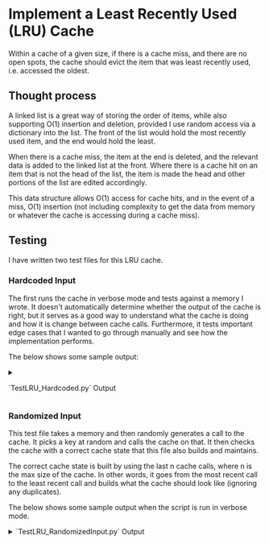 # Implement a Least Recently Used (LRU) Cache

Within a cache of a given size, if there is a cache miss, and there are no open spots, the cache should evict the item that was least recently used, i.e. accessed the oldest.

## Thought process

A linked list is a great way of storing the order of items, while also supporting O(1) insertion and deletion, provided I use random access via a dictionary into the list. The front of the list would hold the most recently used item, and the end would hold the least.

When there is a cache miss, the item at the end is deleted, and the relevant data is added to the linked list at the front. Where there is a cache hit on an item that is not the head of the list, the item is made the head and other portions of the list are edited accordingly.

This data structure allows O(1) access for cache hits, and in the event of a miss, O(1) insertion (not including complexity to get the data from memory or whatever the cache is accessing during a cache miss).

## Testing

I have written two test files for this LRU cache. 

### Hardcoded Input

The first runs the cache in verbose mode and tests against a memory I wrote. It doesn't automatically determine whether the output of the cache is right, but it serves as a good way to understand what the cache is doing and how it is change between cache calls. Furthermore, it tests important edge cases that I wanted to go through manually and see how the implementation performs.

The below shows some sample output:

<details>
	<summary>
		<p>
			`TestLRU_Hardcoded.py` Output
		</p>
	</summary>
	<p>
		```
		$ python TestLRU_HardcodedInput.py
		Command: get( Apple )
		Cache miss on:  ('Apple', 2)
		('Apple', 2) ->

		Command: get( Apple )
		Cache hit on:  ('Apple', 2)
		('Apple', 2) ->

		Command: get( Grape )
		Cache miss on:  ('Grape', 5)
		('Grape', 5) -> ('Apple', 2) ->

		Command: get( Pea )
		Cache miss on:  ('Pea', 1)
		('Pea', 1) -> ('Grape', 5) -> ('Apple', 2) ->

		Command: get( Apple )
		Cache hit on:  ('Apple', 2)
		('Apple', 2) -> ('Pea', 1) -> ('Grape', 5) ->

		Command: get( Mango )
		Cache miss on:  ('Mango', 6)
		('Mango', 6) -> ('Apple', 2) -> ('Pea', 1) ->

		Command: get( Kiwi )
		Cache miss on:  ('Kiwi', 4)
		('Kiwi', 4) -> ('Mango', 6) -> ('Apple', 2) ->

		Command: get( Apple )
		Cache hit on:  ('Apple', 2)
		('Apple', 2) -> ('Kiwi', 4) -> ('Mango', 6) ->

		Command: get( Mango )
		Cache hit on:  ('Mango', 6)
		('Mango', 6) -> ('Apple', 2) -> ('Kiwi', 4) ->

		Command: get( Apple )
		Cache hit on:  ('Apple', 2)
		('Apple', 2) -> ('Mango', 6) -> ('Kiwi', 4) ->

		Command: get( Pea )
		Cache miss on:  ('Pea', 1)
		('Pea', 1) -> ('Apple', 2) -> ('Mango', 6) ->
		```
	</p>
</details>

### Randomized Input

This test file takes a memory and then randomly generates a call to the cache. It picks a key at random and calls the cache on that. It then checks the cache with a correct cache state that this file also builds and maintains. 

The correct cache state is built by using the last n cache calls, where n is the max size of the cache. In other words, it goes from the most recent call to the least recent call and builds what the cache should look like (ignoring any duplicates).

The below shows some sample output when the script is run in verbose mode.

<details>
	<summary>`TestLRU_RandomizedInput.py` Output</summary>
	```
	$ python TestLRU_RandomizedInput.py
	Command: get( Grape )
	Correct State:   [('Grape', 5)]
	Returned State:  [('Grape', 5)]

	Command: get( Mango )
	Correct State:   [('Mango', 6), ('Grape', 5)]
	Returned State:  [('Mango', 6), ('Grape', 5)]

	Command: get( Starfruit )
	Correct State:   [('Starfruit', 3), ('Mango', 6), ('Grape', 5)]
	Returned State:  [('Starfruit', 3), ('Mango', 6), ('Grape', 5)]

	Command: get( Grape )
	Correct State:   [('Grape', 5), ('Starfruit', 3), ('Mango', 6)]
	Returned State:  [('Grape', 5), ('Starfruit', 3), ('Mango', 6)]

	Command: get( Peach )
	Correct State:   [('Peach', 4), ('Grape', 5), ('Starfruit', 3)]
	Returned State:  [('Peach', 4), ('Grape', 5), ('Starfruit', 3)]

	Command: get( Apple )
	Correct State:   [('Apple', 2), ('Peach', 4), ('Grape', 5)]
	Returned State:  [('Apple', 2), ('Peach', 4), ('Grape', 5)]

	Command: get( Kiwi )
	Correct State:   [('Kiwi', 4), ('Apple', 2), ('Peach', 4)]
	Returned State:  [('Kiwi', 4), ('Apple', 2), ('Peach', 4)]

	Command: get( Apple )
	Correct State:   [('Apple', 2), ('Kiwi', 4), ('Peach', 4)]
	Returned State:  [('Apple', 2), ('Kiwi', 4), ('Peach', 4)]

	Command: get( Orange )
	Correct State:   [('Orange', 5), ('Apple', 2), ('Kiwi', 4)]
	Returned State:  [('Orange', 5), ('Apple', 2), ('Kiwi', 4)]

	Command: get( Starfruit )
	Correct State:   [('Starfruit', 3), ('Orange', 5), ('Apple', 2)]
	Returned State:  [('Starfruit', 3), ('Orange', 5), ('Apple', 2)]

	Passed all randomized tests!
	```
</details>